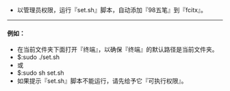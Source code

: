 * 以管理员权限，运行『set.sh』脚本，自动添加『98五笔』到『fcitx』。
---
#### 例如：

* 在当前文件夹下面打开『终端』，以确保『终端』的默认路径是当前文件夹。
* $:sudo ./set.sh
* 或
* $:sudo sh set.sh
* 如果提示『set.sh』脚本不能运行，请先给予它『可执行权限』。
